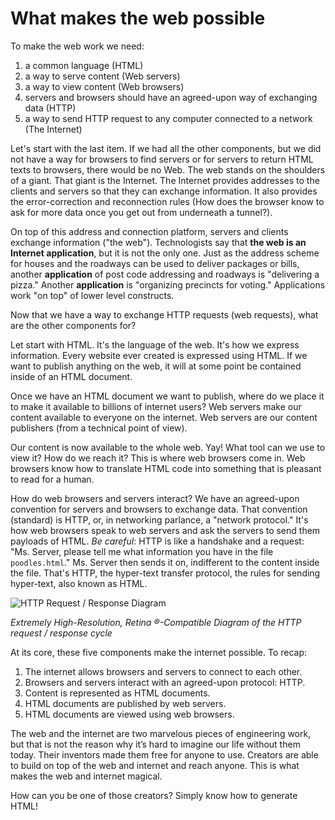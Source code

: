 # What makes the web possible
To make the web work we need:

1. a common language (HTML)
2. a way to serve content (Web servers)
3. a way to view content (Web browsers)
4. servers and browsers should have an agreed-upon way of exchanging data (HTTP)
5. a way to send HTTP request to any computer connected to a network (The Internet)

Let's start with the last item. If we had all the other components, but we did not have a way for browsers
to find servers or for servers to return HTML texts to browsers, there would be no Web. The web stands on the shoulders of a giant. That giant is the Internet. The Internet provides addresses to the clients and servers so that they can exchange information. It also provides the error-correction and reconnection rules (How does the browser know to ask for more data once you get out from underneath a tunnel?).

On top of this address and connection platform, servers and clients exchange information ("the web"). Technologists say that **the web is an Internet application**, but it is not the only one. Just as the address scheme for houses and the roadways can be used to deliver packages or bills, another **application** of post code addressing and roadways is "delivering a pizza." Another **application** is "organizing precincts for voting." Applications work "on top" of lower level constructs.

Now that we have a way to exchange HTTP requests (web requests), what are the other components for?

Let start with HTML. It's the language of the web. It's how we express information. Every website ever created is expressed using HTML. If we want to publish anything on the web, it will at some point be contained inside of an HTML document.

Once we have an HTML document we want to publish, where do we place it to make it available to billions of internet users? Web servers make our content available to everyone on the internet. Web servers are our content publishers (from a technical point of view).

Our content is now available to the whole web. Yay! What tool can we use to view it? How do we reach it? This is where web browsers come in. Web browsers know how to translate HTML code into something that is pleasant to read for a human.

How do web browsers and servers interact? We have an agreed-upon convention for servers and browsers to exchange data. That convention (standard) is HTTP, or, in networking parlance, a "network protocol." It's how web browsers speak to web servers and ask the servers to send them payloads of HTML. _Be careful_: HTTP is like a handshake and a request: "Ms. Server, please tell me what information you have in the file `poodles.html`." Ms. Server then sends it on, indifferent to the content inside the file. That's HTTP, the hyper-text transfer protocol, the rules for sending hyper-text, also known as HTML.

![HTTP Request / Response Diagram](https://curriculum-content.s3.amazonaws.com/fswb-assets/what-makes-the-web-possible/request_response.jpg)

_Extremely High-Resolution, Retina &reg;-Compatible Diagram of the HTTP request / response cycle_


At its core, these five components make the internet possible. To recap:

1. The internet allows browsers and servers to connect to each other.
2. Browsers and servers interact with an agreed-upon protocol: HTTP.
3. Content is represented as HTML documents.
4. HTML documents are published by web servers.
5. HTML documents are viewed using web browsers.

The web and the internet are two marvelous pieces of engineering work, but that is not the reason why it’s hard to imagine our life without them today. Their inventors made them free for anyone to use. Creators are able to build on top of the web and internet and reach anyone. This is what makes the web and internet magical.

How can you be one of those creators? Simply know how to generate HTML!
